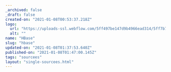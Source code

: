 ```yaml
---
_archived: false
_draft: false
created-on: "2021-01-08T00:53:37.218Z"
logo:
  url: "https://uploads-ssl.webflow.com/5ff497be147d9b4966ead314/5ff7b77098420e77fe7410d7_endpoints_0127_HBase.jpg"
  alt: ""
name: "HBase"
slug: "hbase"
updated-on: "2021-01-08T01:37:53.640Z"
published-on: "2021-01-08T01:47:00.145Z"
tags: "sourcees"
layout: "single-sourcees.html"
---
```



